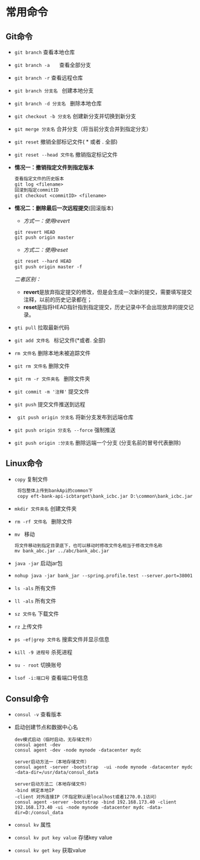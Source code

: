 # 常用命令

## Git命令

* ```git branch``` 查看本地仓库

* ```git branch -a   ``` 查看全部分支

* `git branch -r`  查看远程仓库

* `git branch 分支名 `  创建本地分支

* `git branch -d 分支名 `  删除本地仓库

* `git checkout -b 分支名` 创建新分支并切换到新分支

* ` git merge 分支名 `  合并分支（将当前分支合并到指定分支）

* `git reset` 撤销全部标记文件( *  或者 .  全部)

* `git reset --head 文件名` 撤销指定标记文件

* **情况一：撤销指定文件到指定版本**

  ```reStructuredText
  查看指定文件的历史版本
  git log <filename>
  回滚到指定commitID
  git checkout <commitID> <filename>
  ```

* **情况二：删除最后一次远程提交**(回滚版本)

  * *方式一：使用revert*

  ```reStructuredText
  git revert HEAD
  git push origin master
  ```

  - *方式二：使用reset*

  ```reStructuredText
  git reset --hard HEAD
  git push origin master -f
  ```

  *二者区别：*

  - **revert**是放弃指定提交的修改，但是会生成一次新的提交，需要填写提交注释，以前的历史记录都在；
  - **reset**是指将HEAD指针指到指定提交，历史记录中不会出现放弃的提交记录。

* ```gti pull``` 拉取最新代码

* `git add 文件名 `  标记文件(*或者. 全部)

* `rm 文件名`  删除本地未被追踪文件

* `git rm 文件名`  删除文件

* `git rm -r 文件夹名 ` 删除文件夹

* ```git commit -m '注释'```  提交文件

* ```git push```  提交文件推送到远程

* `  git push origin 分支名 `  将新分支发布到远端仓库

* `git push origin 分支名 --force` 强制推送

* ` git push origin :分支名 `  删除远端一个分支   (分支名前的冒号代表删除) 

## Linux命令

* `copy` 复制文件

  ```reStructuredText
   将包整体上传到bankApi的common下
   copy eft-bank-api-icbtarget\bank_icbc.jar D:\common\bank_icbc.jar
  ```

* `mkdir 文件夹名` 创建文件夹

* `rm -rf 文件名 ` 删除文件

* `mv ` 移动

  ```reStructuredText
  将文件移动到指定目录底下，也可以移动时修改文件名相当于修改文件名称
  mv bank_abc.jar ../abc/bank_abc.jar
  ```

* `java -jar` 启动jar包

* ```reStructuredText
  nohup java -jar bank_jar --spring.profile.test --server.port=38001
  ```

* `ls -als` 所有文件

* `ll -als` 所有文件

* `sz 文件名` 下载文件

* `rz` 上传文件

* `ps -ef|grep 文件名` 搜索文件并显示信息

* `kill -9 进程号` 杀死进程

* `su - root` 切换账号

* `lsof -i:端口号` 查看端口号信息

## Consul命令

- `consul -v` 查看版本

- 启动创建节点和数据中心名

  ```shell
  dev模式启动（临时启动，无存储文件）
  consul agent -dev
  consul agent -dev -node mynode -datacenter mydc
  
  server启动方法一（本地存储文件）
  consul agent -server -bootstrap  -ui -node mynode -datacenter mydc -data-dir=/usr/data/consul_data
  
  server启动方法二（本地存储文件）
  -bind 绑定本地IP
  -client 对外连接IP（不指定默认是localhost或者1270.0.1访问）
  consul agent -server -bootstrap -bind 192.168.173.40 -client 192.168.173.40 -ui -node mynode -datacenter mydc -data-dir=D:/consul_data
  ```

- `consul kv`  属性

- `consul kv put key value` 存储key value

- `consul kv get key` 获取value









